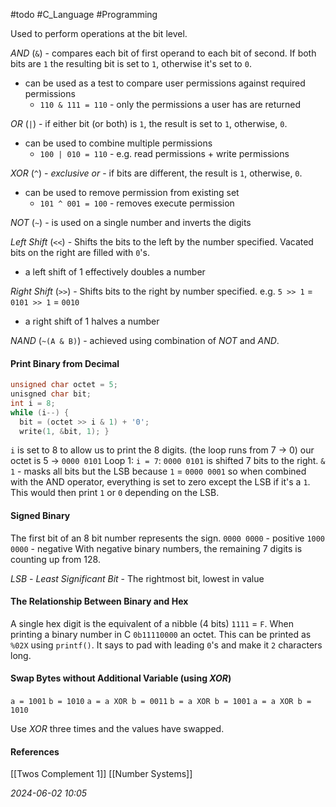 #todo #C_Language #Programming 

Used to perform operations at the bit level.

_AND_ (`&`) - compares each bit of first operand to each bit of second. If both bits are `1` the resulting bit is set to `1`, otherwise it's set to `0`.
- can be used as a test to compare user permissions against required permissions
	- `110 & 111 = 110` - only the permissions a user has are returned 

_OR_ (`|`) - if either bit (or both) is `1`, the result is set to `1`, otherwise, `0`.
- can be used to combine multiple permissions
	- `100 | 010 = 110` - e.g. read permissions + write permissions

_XOR_ (`^`) - _exclusive or_ - if bits are different, the result is `1`, otherwise, `0`.
- can be used to remove permission from existing set
	- `101 ^ 001 = 100` - removes execute permission

_NOT_ (`~`) - is used on a single number and inverts the digits

_Left Shift_ (`<<`) - Shifts the bits to the left by the number specified. Vacated bits on the right are filled with `0`'s.
- a left shift of 1 effectively doubles a number

_Right Shift_ (`>>`) - Shifts bits to the right by number specified.
	e.g. `5 >> 1` = `0101 >> 1` = `0010`
- a right shift of 1 halves a number

_NAND_ (`~(A & B)`) - achieved using combination of _NOT_ and _AND_.
#### Print Binary from Decimal

```C
unsigned char octet = 5;
unisgned char bit;
int i = 8;
while (i--) {
  bit = (octet >> i & 1) + '0';
  write(1, &bit, 1); }
```

`i` is set to 8 to allow us to print the 8 digits. (the loop runs from 7 -> 0)
our octet is 5 -> `0000 0101`
Loop 1: `i = 7`: `0000 0101` is shifted 7 bits to the right.
	`& 1` - masks all bits but the LSB because `1` = `0000 0001` so when combined with the AND operator, everything is set to zero except the LSB if it's a `1`.
This would then print `1` or `0` depending on the LSB.
#### Signed Binary
The first bit of an 8 bit number represents the sign.
`0000 0000` - positive
`1000 0000` - negative
With negative binary numbers, the remaining 7 digits is counting up from 128.

_LSB_ - _Least Significant Bit_ - The rightmost bit, lowest in value
#### The Relationship Between Binary and Hex
A single hex digit is the equivalent of a nibble (4 bits) `1111` = `F`.
When printing a binary number in C `0b11110000` an octet. This can be printed as `%02X` using `printf()`. It says to pad with leading `0`'s and make it `2` characters long.
#### Swap Bytes without Additional Variable (using _XOR_)
`a = 1001`
`b = 1010`
`a = a XOR b = 0011`
`b = a XOR b = 1001`
`a = a XOR b = 1010`

Use _XOR_ three times and the values have swapped.
#### References
[[Twos Complement 1]]
[[Number Systems]]

_2024-06-02 10:05_